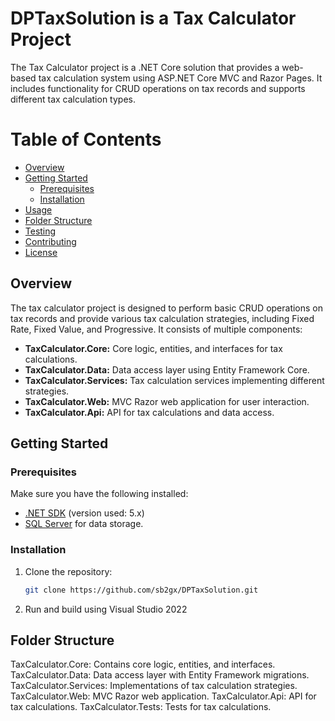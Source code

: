 
# DPTaxSolution is a Tax Calculator Project

The Tax Calculator project is a .NET Core solution that provides a web-based tax calculation system using ASP.NET Core MVC and Razor Pages. It includes functionality for CRUD operations on tax records and supports different tax calculation types.

# Table of Contents

- [Overview](#overview)
- [Getting Started](#getting-started)
  - [Prerequisites](#prerequisites)
  - [Installation](#installation)
- [Usage](#usage)
- [Folder Structure](#folder-structure)
- [Testing](#testing)
- [Contributing](#contributing)
- [License](#license)

## Overview

The tax calculator project is designed to perform basic CRUD operations on tax records and provide various tax calculation strategies, including Fixed Rate, Fixed Value, and Progressive. It consists of multiple components:

- **TaxCalculator.Core:** Core logic, entities, and interfaces for tax calculations.
- **TaxCalculator.Data:** Data access layer using Entity Framework Core.
- **TaxCalculator.Services:** Tax calculation services implementing different strategies.
- **TaxCalculator.Web:** MVC Razor web application for user interaction.
- **TaxCalculator.Api:** API for tax calculations and data access.

## Getting Started

### Prerequisites

Make sure you have the following installed:

- [.NET SDK](https://dotnet.microsoft.com/download) (version used: 5.x)
- [SQL Server](https://www.microsoft.com/en-us/sql-server/sql-server-downloads) for data storage.

### Installation

1. Clone the repository:

   ```bash
   git clone https://github.com/sb2gx/DPTaxSolution.git

2. Run and build using Visual Studio 2022

## Folder Structure
TaxCalculator.Core: Contains core logic, entities, and interfaces.
TaxCalculator.Data: Data access layer with Entity Framework migrations.
TaxCalculator.Services: Implementations of tax calculation strategies.
TaxCalculator.Web: MVC Razor web application.
TaxCalculator.Api: API for tax calculations.
TaxCalculator.Tests: Tests for tax calculations.

   
